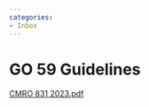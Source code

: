 ```yaml
---
categories:
- Inbox
---
```

# GO 59 Guidelines

[CMRO 831 2023.pdf](../files/30f5c759-850b-4d84-9edb-c1c199d666d6.pdf)